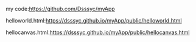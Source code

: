 my code:https://github.com/Dsssyc/myApp

helloworld.html:https://dsssyc.github.io/myApp/public/helloworld.html

hellocanvas.html:https://dsssyc.github.io/myApp/public/hellocanvas.html
